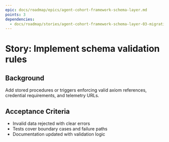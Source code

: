 ```yaml
---
epic: docs/roadmap/epics/agent-cohort-framework-schema-layer.md
points: 3
dependencies:
  - docs/roadmap/stories/agent-cohort-framework-schema-layer-03-migrations.md
---
```

# Story: Implement schema validation rules

## Background
Add stored procedures or triggers enforcing valid axiom references, credential requirements, and telemetry URLs.

## Acceptance Criteria
- Invalid data rejected with clear errors
- Tests cover boundary cases and failure paths
- Documentation updated with validation logic
